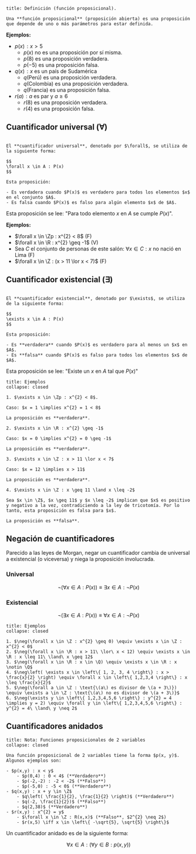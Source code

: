 ```ad-definition
title: Definición (función proposicional).

Una **función proposicional** (proposición abierta) es una proposición que depende de uno o más parámetros para estar definida.

```

**Ejemplos:**

- $p(x)\!: x > 5$
	- $p(x)$ no es una proposición por sí misma.
	- $p(8)$ es una proposición verdadera.
	- $p(-5)$ es una proposición falsa.
- $q(x)\!: \text{\(x\) es un país de Sudamérica}$
	- $q(\text{Perú})$ es una proposición verdadera.
	- $q(\text{Colombia})$ es una proposición verdadera.
	- $q(\text{Francia})$ es una proposición falsa.
- $r(a)\!: \text{\(a\) es par y \(a \geq 6\)}$
	- $r(8)$ es una proposición verdadera.
	- $r(4)$ es una proposición falsa.

## Cuantificador universal ($\forall$)

```ad-definition

El **cuantificador universal**, denotado por $\forall$, se utiliza de la siguiente forma:

$$
\forall x \in A : P(x)
$$

Esta proposición:

- Es verdadera cuando $P(x)$ es verdadero para todos los elementos $x$ en el conjunto $A$.
- Es falsa cuando $P(x)$ es falso para algún elemento $x$ de $A$.

```

Esta proposición se lee: "Para todo elemento $x$ en $A$ se cumple $P(x)$".

**Ejemplos:**

- $\forall x \in \Zp : x^{2} < 8$ (F)
- $\forall x \in \R : x^{2} \geq -1$ (V)
- Sea $C$ el conjunto de personas de este salón: $\forall x \in C : \text{\(x\) no nació en Lima}$ (F)
- $\forall x \in \Z : (x > 11 \lor x < 7)$ (F)

## Cuantificador existencial ($\exists$)

```ad-definition

El **cuantificador existencial**, denotado por $\exists$, se utiliza de la siguiente forma:

$$
\exists x \in A : P(x)
$$

Esta proposición:

- Es **verdadera** cuando $P(x)$ es verdadero para al menos un $x$ en $A$.
- Es **falsa** cuando $P(x)$ es falso para todos los elementos $x$ de $A$.

```

Esta proposición se lee: "Existe un $x$ en $A$ tal que $P(x)$"

```ad-example
title: Ejemplos
collapse: closed

1. $\exists x \in \Zp : x^{2} < 8$.

Caso: $x = 1 \implies x^{2} = 1 < 8$

La proposición es **verdadera**.

2. $\exists x \in \R : x^{2} \geq -1$

Caso: $x = 0 \implies x^{2} = 0 \geq -1$

La proposición es **verdadera**.

3. $\exists x \in \Z : x > 11 \lor x < 7$

Caso: $x = 12 \implies x > 11$

La proposición es **verdadera**.

4. $\exists x \in \Z : x \geq 11 \land x \leq -2$

Sea $x \in \Z$, $x \geq 11$ y $x \leq -2$ implican que $x$ es positivo y negativo a la vez, contradiciendo a la ley de tricotomía. Por lo tanto, esta proposición es falsa para $x$.

La proposición es **falsa**.

```

## Negación de cuantificadores

Parecido a las leyes de Morgan, negar un cuantificador cambia de universal a existencial (o viceversa) y niega la proposición involucrada.

### Universal

$$
\neg\left( \forall x \in A : P(x) \right) \equiv \exists x \in A : \neg P(x)
$$

### Existencial

$$
\neg\left( \exists x \in A : P(x) \right) \equiv \forall x \in A : \neg P(x)
$$

```ad-example
title: Ejemplos
collapse: closed

1. $\neg(\forall x \in \Z : x^{2} \geq 0) \equiv \exists x \in \Z : x^{2} < 0$
2. $\neg(\forall x \in \R : x > 11\ \lor\ x < 12) \equiv \exists x \in \R : x \leq 11\ \land\ x \geq 12$
3. $\neg(\forall x \in \R : x \in \Q) \equiv \exists x \in \R : x \notin \Q$
4. $\neg\left( \exists x \in \left\{ 1, 2, 3, 4 \right\} : x > \frac{x}{2} \right) \equiv \forall x \in \left\{ 1,2,3,4 \right\} : x \leq \frac{x}{2}$
5. $\neg(\forall a \in \Z : \text{\(a\) es divisor de \(a + 3\)}) \equiv \exists a \in \Z : \text{\(a\) no es divisor de \(a + 3\)}$
6. $\neg(\exists y \in \left\{ 1,2,3,4,5,6 \right\} : y^{2} = 4 \implies y = 2) \equiv \forall y \in \left\{ 1,2,3,4,5,6 \right\} : y^{2} = 4\ \land\ y \neq 2$

```

## Cuantificadores anidados

```ad-note
title: Nota: Funciones proposicionales de 2 variables
collapse: closed

Una función proposicional de 2 variables tiene la forma $p(x, y)$. Algunos ejemplos son:

- $p(x,y) : x < y$
	- $p(0,4) : 0 < 4$ (**Verdadero**)
	- $p(-2,-2) : -2 < -2$ (**Falso**)
	- $p(-5,0) : -5 < 0$ (**Verdadero**)
- $q(x,y) : x + y \in \Z$
	- $q\left( \frac{1}{2}, \frac{1}{2} \right)$ (**Verdadero**)
	- $q(-2, \frac{1}{2})$ (**Falso**)
	- $q(2,38)$ (**Verdadero**)
- $r(x,y) : x^{2} = y$
	- $\forall x \in \Z : R(x,x)$ (**Falso**, $2^{2} \neq 2$)
	- $r(x,5) \iff x \in \left\{ -\sqrt{5}, \sqrt{5} \right\}$

```

Un cuantificador anidado es de la siguiente forma:

$$
\forall x \in A : (\forall y \in B : p(x,y))
$$